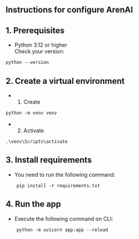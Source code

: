 ## Instructions for configure ArenAI

## **1. Prerequisites**

- Python 3.12 or higher  
  Check your version:

```
python --version
```

## **2. Create a virtual environment**
- 1. Create
```
python -m venv venv
```
- 2. Activate
```
.\venv\Scripts\activate
```
## **3. Install requirements**

- You need to run the following command:
```
    pip install -r requirements.txt
```

## **4. Run the app**
- Execute the following command on CLI: 
```
    python -m uvicorn app:app --reload
```
